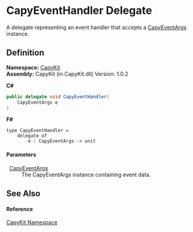 # CapyEventHandler Delegate


A delegate representing an event handler that accepts a <a href="T_CapyKit_CapyEventArgs.md">CapyEventArgs</a> instance.



## Definition
**Namespace:** <a href="N_CapyKit.md">CapyKit</a>  
**Assembly:** CapyKit (in CapyKit.dll) Version: 1.0.2

**C#**
``` C#
public delegate void CapyEventHandler(
	CapyEventArgs e
)
```
**F#**
``` F#
type CapyEventHandler = 
    delegate of 
        e : CapyEventArgs -> unit
```



#### Parameters
<dl><dt>  <a href="T_CapyKit_CapyEventArgs.md">CapyEventArgs</a></dt><dd>The CapyEventArgs instance containing event data.</dd></dl>

## See Also


#### Reference
<a href="N_CapyKit.md">CapyKit Namespace</a>  
